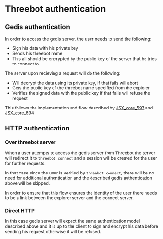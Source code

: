 # Threebot authentication

## Gedis authentication

In order to access the gedis server, the user needs to send the following:

- Sign his data with his private key
- Sends his threebot name
- This all should be encrypted by the public key of the server that he tries to connect to

The server upon recieving a request will do the following:

- Will decrypt the data using its private key, if that fails will abort
- Gets the public key of the threebot name specified from the explorer
- Verifies the signed data with the public key if that fails will refuse the request

This follows the implementation  and flow described by [JSX_core_597](https://github.com/threefoldtech/jumpscaleX_core/pull/597) and [JSX_core_694](https://github.com/threefoldtech/jumpscaleX_core/pull/694/files)

## HTTP authentication

### Over threebot server

When a user attempts to access the gedis server from Threebot the server will redirect it to `threebot connect` and a session will be created for the user for further requests.

In that case since the user is verified by `threebot connect`, there will be no need for additional authentication and the described gedis authentication above will be skipped.

In order to ensure that this flow ensures the identity of the user there needs to be a link between the explorer server and the connect server.

### Direct HTTP

In this case gedis server will expect the same authentication model described above and it is up to the client to sign and encrypt his data before sending his request otherwise it will be refused.
